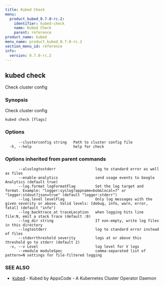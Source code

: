 ```yaml
---
title: Kubed Check
menu:
  product_kubed_0.7.0-rc.2:
    identifier: kubed-check
    name: Kubed Check
    parent: reference
product_name: kubed
menu_name: product_kubed_0.7.0-rc.2
section_menu_id: reference
info:
  version: 0.7.0-rc.2
---
```


## kubed check

Check cluster config

### Synopsis

Check cluster config

```
kubed check [flags]
```

### Options

```
      --clusterconfig string   Path to cluster config file
  -h, --help                   help for check
```

### Options inherited from parent commands

```
      --alsologtostderr                  log to standard error as well as files
      --enable-analytics                 send usage events to Google Analytics (default true)
      --log.format logFormatFlag         Set the log target and format. Example: "logger:syslog?appname=bob&local=7" or "logger:stdout?json=true" (default "logger:stderr")
      --log.level levelFlag              Only log messages with the given severity or above. Valid levels: [debug, info, warn, error, fatal] (default "info")
      --log_backtrace_at traceLocation   when logging hits line file:N, emit a stack trace (default :0)
      --log_dir string                   If non-empty, write log files in this directory
      --logtostderr                      log to standard error instead of files
      --stderrthreshold severity         logs at or above this threshold go to stderr (default 2)
  -v, --v Level                          log level for V logs
      --vmodule moduleSpec               comma-separated list of pattern=N settings for file-filtered logging
```

### SEE ALSO

* [kubed](/products/kubed/0.7.0-rc.2/reference/kubed)	 - Kubed by AppsCode - A Kubernetes Cluster Operator Daemon

